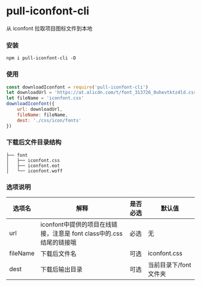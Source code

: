 # pull-iconfont-cli

从 iconfont 拉取项目图标文件到本地

### 安装

```
npm i pull-iconfont-cli -D
```

### 使用
```javascript
const downloadIconfont = require('pull-iconfont-cli')
let downloadUrl = 'https://at.alicdn.com/t/font_313726_0uhevtktz4ld.css'
let fileName = 'iconfont.css'
downloadIconfont({
    url: downloadUrl,
    fileName: fileName,
    dest: './css/icon/fonts'
})
```
### 下载后文件目录结构


```shell
├── font
│   ├── iconfont.css
│   ├── iconfont.eot
│   └── iconfont.woff
```
### 选项说明

|  选项名   | 解释 | 是否必选  | 默认值 |
|  ----  | ---- | ----  |  ----  |
| url   | iconfont中提供的项目在线链接，注意是 font class中的.css结尾的链接哦 | 必选 | 无 |
| fileName | 下载后文件名  | 可选 | iconfont.css |
| dest   | 下载后输出目录 | 可选 | 当前目录下/font文件夹 |